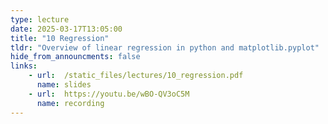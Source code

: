 ```yaml
---
type: lecture
date: 2025-03-17T13:05:00
title: "10 Regression" 
tldr: "Overview of linear regression in python and matplotlib.pyplot"
hide_from_announcments: false
links: 
    - url:  /static_files/lectures/10_regression.pdf
      name: slides
    - url:  https://youtu.be/wBO-QV3oC5M
      name: recording
---
```

